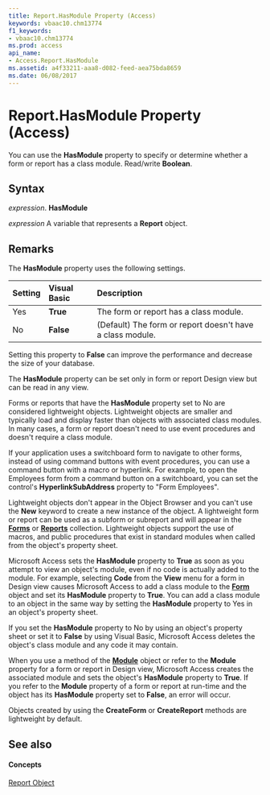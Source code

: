 ```yaml
---
title: Report.HasModule Property (Access)
keywords: vbaac10.chm13774
f1_keywords:
- vbaac10.chm13774
ms.prod: access
api_name:
- Access.Report.HasModule
ms.assetid: a4f33211-aaa8-d082-feed-aea75bda8659
ms.date: 06/08/2017
---
```



# Report.HasModule Property (Access)

You can use the  **HasModule** property to specify or determine whether a form or report has a class module. Read/write **Boolean**.


## Syntax

 _expression_. **HasModule**

 _expression_ A variable that represents a **Report** object.


## Remarks

The  **HasModule** property uses the following settings.



| <strong>Setting</strong> | <strong>Visual Basic</strong> | <strong>Description</strong>                              |
|:-------------------------|:------------------------------|:----------------------------------------------------------|
| Yes                      | <strong>True</strong>         | The form or report has a class module.                    |
| No                       | <strong>False</strong>        | (Default) The form or report doesn't have a class module. |

Setting this property to  **False** can improve the performance and decrease the size of your database.

The  **HasModule** property can be set only in form or report Design view but can be read in any view.

Forms or reports that have the  **HasModule** property set to No are considered lightweight objects. Lightweight objects are smaller and typically load and display faster than objects with associated class modules. In many cases, a form or report doesn't need to use event procedures and doesn't require a class module.

If your application uses a switchboard form to navigate to other forms, instead of using command buttons with event procedures, you can use a command button with a macro or hyperlink. For example, to open the Employees form from a command button on a switchboard, you can set the control's  **HyperlinkSubAddress** property to "Form Employees".

Lightweight objects don't appear in the Object Browser and you can't use the  **New** keyword to create a new instance of the object. A lightweight form or report can be used as a subform or subreport and will appear in the **[Forms](forms-object-access.md)** or **[Reports](reports-object-access.md)** collection. Lightweight objects support the use of macros, and public procedures that exist in standard modules when called from the object's property sheet.

Microsoft Access sets the  **HasModule** property to **True** as soon as you attempt to view an object's module, even if no code is actually added to the module. For example, selecting **Code** from the **View** menu for a form in Design view causes Microsoft Access to add a class module to the **[Form](form-object-access.md)** object and set its **HasModule** property to **True**. You can add a class module to an object in the same way by setting the **HasModule** property to Yes in an object's property sheet.

If you set the  **HasModule** property to No by using an object's property sheet or set it to **False** by using Visual Basic, Microsoft Access deletes the object's class module and any code it may contain.

When you use a method of the  **[Module](module-object-access.md)** object or refer to the **Module** property for a form or report in Design view, Microsoft Access creates the associated module and sets the object's **HasModule** property to **True**. If you refer to the **Module** property of a form or report at run-time and the object has its **HasModule** property set to **False**, an error will occur.

Objects created by using the  **CreateForm** or **CreateReport** methods are lightweight by default.


## See also


#### Concepts


[Report Object](report-object-access.md)

